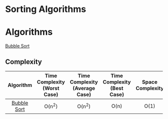 # Sorting Algorithms

# Algorithms
[Bubble Sort](BubbleSort.java)

## Complexity

|  Algorithm  | Time Complexity (Worst Case) | Time Complexity (Average Case) | Time Complexity (Best Case) | Space Complexity |
|:-----------:|:----------------------------:|:------------------------------:|:---------------------------:|:----------------:|
| [Bubble Sort](BubbleSort.java) |            O(n<sup>2</sup>)            |             O(n<sup>2</sup>)             |             O(n)            |       O(1)       |
